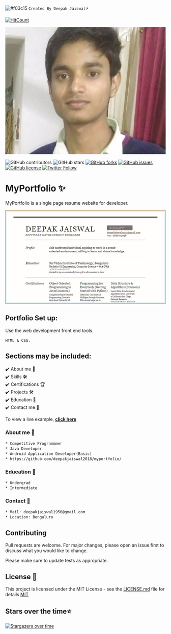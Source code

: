  ![#f03c15](https://via.placeholder.com/15/f03c15/000000?text=+) `Created By Deepak Jaiswal`⚡️
 
 [![HitCount](http://hits.dwyl.com/deepakjaiswal2018/deepakjaiswal2018githubio.svg)](http://hits.dwyl.com/deepakjaiswal2018/deepakjaiswal2018githubio)
 
 <p align="center"> 
  <kbd>
  	<a href="https://deepakjaiswal2018.github.io" target="_blank">
		<img src="deepakjaiswal.jpg"></img>
	</a>
  </kbd>
</p>
 
![GitHub contributors](https://img.shields.io/github/contributors/deepakjaiswal2018/deepakjaiswal2018.github.io?color=ff007f&style=for-the-badge)
![GitHub stars](https://img.shields.io/github/stars/deepakjaiswal2018/deepakjaiswal2018.github.io?color=80ff00&style=for-the-badge)
[![GitHub forks](https://img.shields.io/github/forks/deepakjaiswal2018/deepakjaiswal2018.github.io?style=for-the-badge)](https://github.com/deepakjaiswal2018/star_book/network)
[![GitHub issues](https://img.shields.io/github/issues/deepakjaiswal2018/deepakjaiswal2018.github.io?color=ffcc66&style=for-the-badge)](https://github.com/deepakjaiswal2018/star_book/issues)
[![GitHub license](https://img.shields.io/github/license/deepakjaiswal2018/deepakjaiswal2018.github.io?style=for-the-badge)](https://github.com/deepakjaiswal2018/deepakjaiswal2018.github.io/blob/master/LICENSE) 
[![Twitter Follow](https://img.shields.io/twitter/follow/deepakj21032000?color=ff0000&logo=twitter&logoColor=ff0000&style=for-the-badge)](https://twitter.com/deepakj21032000)
 
 
 
 <!-- ![Alt text](https://github.com/deepakjaiswal2018/deepakjaiswal2018.github.io/blob/master/deepakjaiswal.jpg?raw=true "Title") -->

# MyPortfolio ✨

MyPortfolio is a single page resume website for developer.

[![Site preview](resume.png)](https://deepakjaiswal2018.github.io/)


## Portfolio Set up:

Use the web development front end tools.

```
HTML & CSS.
```

## Sections may be included:
✔️ About me 📙\
✔️ Skills 🛠️\
✔️ Certifications 🏆\
✔️ Projects 🛠️\
✔️ Education 🏫\
✔️ Contact me 📇

To view a live example, **[click here](https://deepakjaiswal2018.github.io)**



### About me 📙
```
* Competitive Programmmer
* Java Developer
* Android Application Developer(Basic)
* https://github.com/deepakjaiswal2018/myportfolio/
```


### Education 🏫
```
* Undergrad
* Intermediate
```

### Contact 📇
```
* Mail: deepakjaiswal1950@gmail.com
* Location: Bengaluru
```

## Contributing
Pull requests are welcome. For major changes, please open an issue first to discuss what you would like to change.

Please make sure to update tests as appropriate.

## License 📄

This project is licensed under the MIT License - see the [LICENSE.md](./LICENSE) file for details
[MIT](https://choosealicense.com/licenses/mit/)

## Stars over the time⭐ 
[![Stargazers over time](https://starchart.cc/deepakjaiswal2018/deepakjaiswal2018.github.io.svg)](https://starchart.cc/deepakjaiswal2018/deepakjaiswal2018.github.io)
